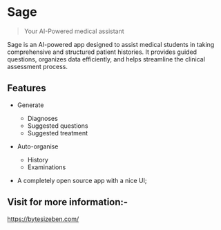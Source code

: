 # **Sage**

> Your AI-Powered medical assistant

Sage is an AI-powered app designed to assist medical students in taking comprehensive and structured patient histories. It provides guided questions, organizes data efficiently, and helps streamline the clinical assessment process.

## Features

- Generate
    - Diagnoses
    - Suggested questions
    - Suggested treatment

- Auto-organise
    - History
    - Examinations

- A completely open source app with a nice UI;

## Visit for more information:-

https://bytesizeben.com/